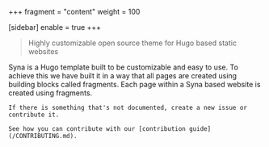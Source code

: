 +++
fragment = "content"
weight = 100

[sidebar]
  enable = true
+++

> Highly customizable open source theme for Hugo based static websites

Syna is a Hugo template built to be customizable and easy to use.
To achieve this we have built it in a way that all pages are created using building blocks called fragments.
Each page within a Syna based website is created using fragments.

```
If there is something that's not documented, create a new issue or contribute it.

See how you can contribute with our [contribution guide](/CONTRIBUTING.md).
```
